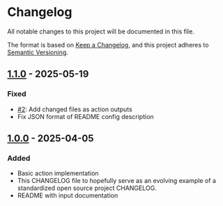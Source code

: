 # Changelog

All notable changes to this project will be documented in this file.

The format is based on [Keep a Changelog](https://keepachangelog.com/en/1.1.0/),
and this project adheres to [Semantic Versioning](https://semver.org/spec/v2.0.0.html).

## [1.1.0] - 2025-05-19

### Fixed

- [#2](https://github.com/SSW-JKU/latex-exercise-ci/issues/2): Add changed files as action outputs
- Fix JSON format of README config description

## [1.0.0] - 2025-04-05

### Added

- Basic action implementation
- This CHANGELOG file to hopefully serve as an evolving example of a
  standardized open source project CHANGELOG.
- README with input documentation

[unreleased]: https://github.com/SSW-JKU/latex-exercise-ci/compare/v1.1.0...HEAD
[1.1.0]: https://github.com/SSW-JKU/latex-exercise-ci/compare/v1.0.0...v1.1.0
[1.0.0]: https://github.com/SSW-JKU/latex-exercise-ci/releases/tag/v1.0.0
